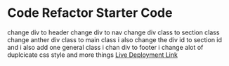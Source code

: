 # Code Refactor Starter Code
change div to header
change div to nav
change div class to section class
change anther div class<!--content--> to main class<!--content-->
i also change the div id to section id
and i also add one general class
i chan div to footer
i change alot of duplcicate css style and more things
[Live Deployment Link](<--- paste ---->)
